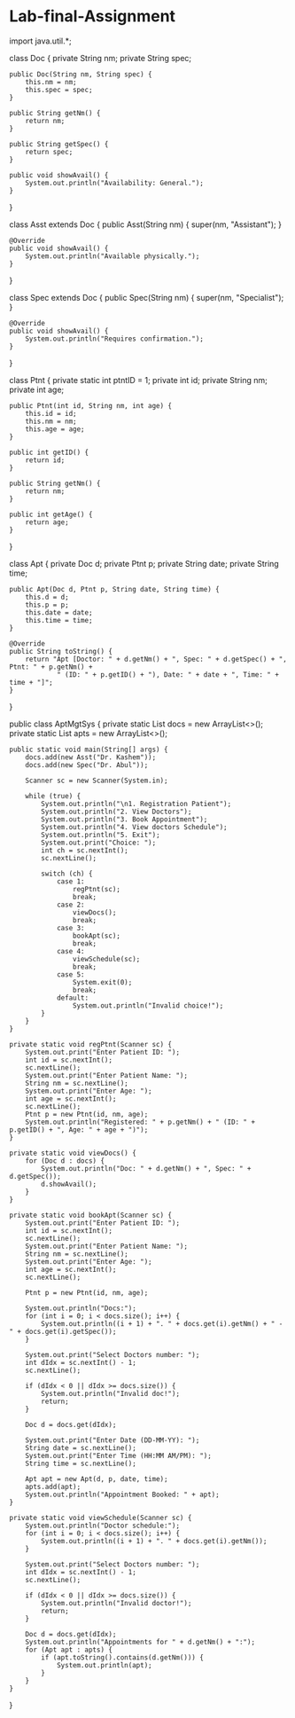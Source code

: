 # Lab-final-Assignment

import java.util.*;

class Doc {
    private String nm;
    private String spec;

    public Doc(String nm, String spec) {
        this.nm = nm;
        this.spec = spec;
    }

    public String getNm() {
        return nm;
    }

    public String getSpec() {
        return spec;
    }

    public void showAvail() {
        System.out.println("Availability: General.");
    }
}

class Asst extends Doc {
    public Asst(String nm) {
        super(nm, "Assistant");
    }

    @Override
    public void showAvail() {
        System.out.println("Available physically.");
    }
}

class Spec extends Doc {
    public Spec(String nm) {
        super(nm, "Specialist");
    }

    @Override
    public void showAvail() {
        System.out.println("Requires confirmation.");
    }
}

class Ptnt {
    private static int ptntID = 1;
    private int id;
    private String nm;
    private int age;

    public Ptnt(int id, String nm, int age) {
        this.id = id;
        this.nm = nm;
        this.age = age;
    }

    public int getID() {
        return id;
    }

    public String getNm() {
        return nm;
    }

    public int getAge() {
        return age;
    }
}

class Apt {
    private Doc d;
    private Ptnt p;
    private String date;
    private String time;

    public Apt(Doc d, Ptnt p, String date, String time) {
        this.d = d;
        this.p = p;
        this.date = date;
        this.time = time;
    }

    @Override
    public String toString() {
        return "Apt [Doctor: " + d.getNm() + ", Spec: " + d.getSpec() + ", Ptnt: " + p.getNm() +
                " (ID: " + p.getID() + "), Date: " + date + ", Time: " + time + "]";
    }
}

public class AptMgtSys {
    private static List<Doc> docs = new ArrayList<>();
    private static List<Apt> apts = new ArrayList<>();

    public static void main(String[] args) {
        docs.add(new Asst("Dr. Kashem"));
        docs.add(new Spec("Dr. Abul"));

        Scanner sc = new Scanner(System.in);

        while (true) {
            System.out.println("\n1. Registration Patient");
            System.out.println("2. View Doctors");
            System.out.println("3. Book Appointment");
            System.out.println("4. View doctors Schedule");
            System.out.println("5. Exit");
            System.out.print("Choice: ");
            int ch = sc.nextInt();
            sc.nextLine();

            switch (ch) {
                case 1:
                    regPtnt(sc);
                    break;
                case 2:
                    viewDocs();
                    break;
                case 3:
                    bookApt(sc);
                    break;
                case 4:
                    viewSchedule(sc);
                    break;
                case 5:
                    System.exit(0);
                    break;
                default:
                    System.out.println("Invalid choice!");
            }
        }
    }

    private static void regPtnt(Scanner sc) {
        System.out.print("Enter Patient ID: ");
        int id = sc.nextInt();
        sc.nextLine();
        System.out.print("Enter Patient Name: ");
        String nm = sc.nextLine();
        System.out.print("Enter Age: ");
        int age = sc.nextInt();
        sc.nextLine();
        Ptnt p = new Ptnt(id, nm, age);
        System.out.println("Registered: " + p.getNm() + " (ID: " + p.getID() + ", Age: " + age + ")");
    }

    private static void viewDocs() {
        for (Doc d : docs) {
            System.out.println("Doc: " + d.getNm() + ", Spec: " + d.getSpec());
            d.showAvail();
        }
    }

    private static void bookApt(Scanner sc) {
        System.out.print("Enter Patient ID: ");
        int id = sc.nextInt();
        sc.nextLine();
        System.out.print("Enter Patient Name: ");
        String nm = sc.nextLine();
        System.out.print("Enter Age: ");
        int age = sc.nextInt();
        sc.nextLine();

        Ptnt p = new Ptnt(id, nm, age);

        System.out.println("Docs:");
        for (int i = 0; i < docs.size(); i++) {
            System.out.println((i + 1) + ". " + docs.get(i).getNm() + " - " + docs.get(i).getSpec());
        }

        System.out.print("Select Doctors number: ");
        int dIdx = sc.nextInt() - 1;
        sc.nextLine();

        if (dIdx < 0 || dIdx >= docs.size()) {
            System.out.println("Invalid doc!");
            return;
        }

        Doc d = docs.get(dIdx);

        System.out.print("Enter Date (DD-MM-YY): ");
        String date = sc.nextLine();
        System.out.print("Enter Time (HH:MM AM/PM): ");
        String time = sc.nextLine();

        Apt apt = new Apt(d, p, date, time);
        apts.add(apt);
        System.out.println("Appointment Booked: " + apt);
    }

    private static void viewSchedule(Scanner sc) {
        System.out.println("Doctor schedule:");
        for (int i = 0; i < docs.size(); i++) {
            System.out.println((i + 1) + ". " + docs.get(i).getNm());
        }

        System.out.print("Select Doctors number: ");
        int dIdx = sc.nextInt() - 1;
        sc.nextLine();

        if (dIdx < 0 || dIdx >= docs.size()) {
            System.out.println("Invalid doctor!");
            return;
        }

        Doc d = docs.get(dIdx);
        System.out.println("Appointments for " + d.getNm() + ":");
        for (Apt apt : apts) {
            if (apt.toString().contains(d.getNm())) {
                System.out.println(apt);
            }
        }
    }
}
